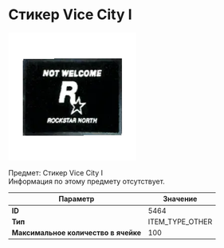 # Стикер Vice City I

![Item Image](../img/5464.webp?raw=true)

Предмет: Стикер Vice City I<br>Информация по этому предмету отсутствует.


| Параметр | Значение |
|----------|----------|
| **ID** | 5464 |
| **Тип** | ITEM_TYPE_OTHER |
| **Максимальное количество в ячейке** | 100 |

